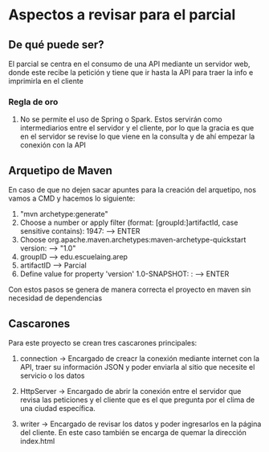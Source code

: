 # Aspectos a revisar para el parcial

## De qué puede ser?
El parcial se centra en el consumo de una API mediante un servidor web, donde este recibe la petición y tiene que ir hasta la API para traer la info e imprimirla en el cliente

### Regla de oro
1. No se permite el uso de Spring o Spark. Estos servirán como intermediarios entre el servidor y el cliente, por lo que la gracia es que en el servidor se revise lo que viene en la consulta y de ahí empezar la conexión con la API

## Arquetipo de Maven
En caso de que no dejen sacar apuntes para la creación del arquetipo, nos vamos a CMD y hacemos lo siguiente:
1. "mvn archetype:generate"
2. Choose a number or apply filter (format: [groupId:]artifactId, case sensitive contains): 1947: --> ENTER
3. Choose org.apache.maven.archetypes:maven-archetype-quickstart version: --> "1.0"
4. groupID --> edu.escuelaing.arep
5. artifactID --> Parcial
6. Define value for property 'version' 1.0-SNAPSHOT: : --> ENTER


Con estos pasos se genera de manera correcta el proyecto en maven sin necesidad de dependencias

## Cascarones
Para este proyecto se crean tres cascarones principales: 
1. connection -> Encargado de creacr la conexión mediante internet con la API, traer su información JSON y poder enviarla al sitio que necesite el servicio o los datos


2. HttpServer -> Encargado de abrir la conexión entre el servidor que revisa las peticiones y el cliente que es el que pregunta por el clima de una ciudad específica. 


3. writer -> Encargado de revisar los datos y poder ingresarlos en la página del cliente. En este caso también se encarga de quemar la dirección index.html

